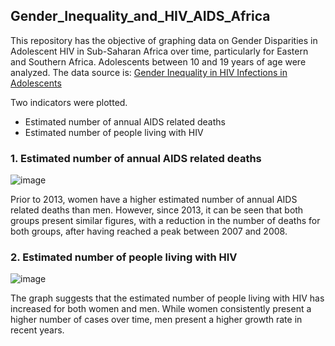 ## Gender_Inequality_and_HIV_AIDS_Africa

This repository has the objective of graphing data on Gender Disparities in Adolescent HIV in Sub-Saharan Africa over time, particularly for Eastern and Southern Africa. Adolescents between 10 and 19 years of age were analyzed. The data source is: [Gender Inequality in HIV Infections in Adolescents](https://data.world/makeovermonday/2021w2)

Two indicators were plotted.
 * Estimated number of annual AIDS related deaths
 * Estimated number of people living with HIV

### 1\. **Estimated number of annual AIDS related deaths**
![image](https://drive.google.com/uc?export=view&id=1-2r2rSFzMxbBTx1SOtD3TWgWZbAX6PZr)

Prior to 2013, women have a higher estimated number of annual AIDS related deaths than men. However, since 2013, it can be seen that both groups present similar figures, with a reduction in the number of deaths for both groups, after having reached a peak between 2007 and 2008. 

### 2\. **Estimated number of people living with HIV**
![image](https://drive.google.com/uc?export=view&id=1-4vfXmeRKLkU52j85S19I9mbmptvb3bf)

The graph suggests that the estimated number of people living with HIV has increased for both women and men. While women consistently present a higher number of cases over time, men present a higher growth rate in recent years.
